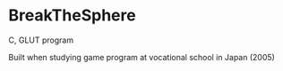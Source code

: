 BreakTheSphere
==============

C, GLUT program

Built when studying game program at vocational school in Japan (2005)
